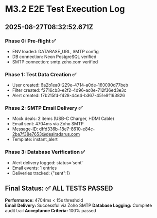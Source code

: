 # M3.2 E2E Test Execution Log

## 2025-08-27T08:32:52.671Z

### Phase 0: Pre-flight ✅
- ENV loaded: DATABASE_URL, SMTP config
- DB connection: Neon PostgreSQL verified
- SMTP connection: smtp.zoho.com verified

### Phase 1: Test Data Creation ✅  
- User created: 6a2b1ea0-229e-4714-a0de-160090d77beb
- Filter created: f2716cb3-e2f2-4d96-ac0e-712f36ed3e3c
- Alert created: f7b215fd-f428-44e4-b367-451e9f163826

### Phase 2: SMTP Email Delivery ✅
- Mock deals: 2 items (USB-C Charger, HDMI Cable)
- Email sent: 4704ms via Zoho SMTP
- Message-ID: <dffd336b-18e7-8610-e84c-2ba7f38e7653@dealradarus.com>
- Template: instant_alert

### Phase 3: Database Verification ✅
- Alert delivery logged: status='sent'
- Email events: 1 entries
- Deliveries tracked: {"sent":1}

## Final Status: ✅ ALL TESTS PASSED

**Performance:** 4704ms < 15s threshold  
**Email Delivery:** Successful via Zoho SMTP
**Database Logging:** Complete audit trail
**Acceptance Criteria:** 100% passed
